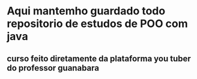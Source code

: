 # Aqui mantemho guardado todo repositorio de estudos de POO com java
## curso feito diretamente da plataforma you tuber do professor guanabara 
